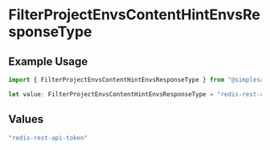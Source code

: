 # FilterProjectEnvsContentHintEnvsResponseType

## Example Usage

```typescript
import { FilterProjectEnvsContentHintEnvsResponseType } from "@simplesagar/vercel/models/filterprojectenvsop.js";

let value: FilterProjectEnvsContentHintEnvsResponseType = "redis-rest-api-token";
```

## Values

```typescript
"redis-rest-api-token"
```